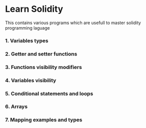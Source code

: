 # Learn Solidity
This contains various programs which are usefull to master solidity programming laguage 
### 1. Variables types
### 2. Getter and setter functions
### 3. Functions visibility modifiers
### 4. Variables visibility
### 5. Conditional statements and loops
### 6. Arrays
### 7. Mapping examples and types


